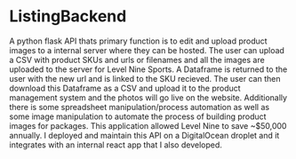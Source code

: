 # ListingBackend
A python flask API thats primary function is to edit and upload product images to a internal server where they can be hosted. The user can upload a CSV with 
product SKUs and urls or filenames and all the images are uploaded to the server for Level Nine Sports. A Dataframe is returned to the user with the new url 
and is linked to the SKU recieved. The user can then download this Dataframe as a CSV and upload it to the product management system and the photos will go 
live on the website. Additionally there is some spreadsheet manipulation/process automation as well as some image manipulation to automate the 
process of building product images for packages. This application allowed Level Nine to save ~$50,000 annually. I deployed and maintain this API on a DigitalOcean droplet and it integrates with an internal react app that I also developed.
